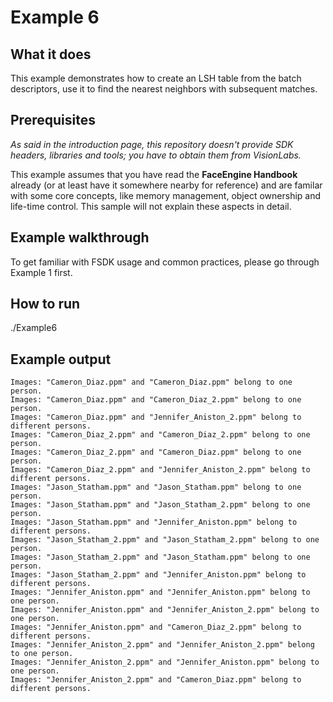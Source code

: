 # Example 6
## What it does
This example demonstrates how to create an LSH table from the batch descriptors,
use it to find the nearest neighbors with subsequent matches.

## Prerequisites
*As said in the introduction page, this repository doesn't provide SDK headers,
libraries and tools; you have to obtain them from VisionLabs.*

This example assumes that you have read the **FaceEngine Handbook** already
(or at least have it somewhere nearby for reference) and are familar with some core concepts,
like memory management, object ownership and life-time control. This sample will not explain
these aspects in detail.

## Example walkthrough
To get familiar with FSDK usage and common practices, please go through Example 1 first.

## How to run
./Example6 <imagesPath1> <imagesPath2> <list1> <list2> <threshold>

## Example output
```
Images: "Cameron_Diaz.ppm" and "Cameron_Diaz.ppm" belong to one person.
Images: "Cameron_Diaz.ppm" and "Cameron_Diaz_2.ppm" belong to one person.
Images: "Cameron_Diaz.ppm" and "Jennifer_Aniston_2.ppm" belong to different persons.
Images: "Cameron_Diaz_2.ppm" and "Cameron_Diaz_2.ppm" belong to one person.
Images: "Cameron_Diaz_2.ppm" and "Cameron_Diaz.ppm" belong to one person.
Images: "Cameron_Diaz_2.ppm" and "Jennifer_Aniston_2.ppm" belong to different persons.
Images: "Jason_Statham.ppm" and "Jason_Statham.ppm" belong to one person.
Images: "Jason_Statham.ppm" and "Jason_Statham_2.ppm" belong to one person.
Images: "Jason_Statham.ppm" and "Jennifer_Aniston.ppm" belong to different persons.
Images: "Jason_Statham_2.ppm" and "Jason_Statham_2.ppm" belong to one person.
Images: "Jason_Statham_2.ppm" and "Jason_Statham.ppm" belong to one person.
Images: "Jason_Statham_2.ppm" and "Jennifer_Aniston.ppm" belong to different persons.
Images: "Jennifer_Aniston.ppm" and "Jennifer_Aniston.ppm" belong to one person.
Images: "Jennifer_Aniston.ppm" and "Jennifer_Aniston_2.ppm" belong to one person.
Images: "Jennifer_Aniston.ppm" and "Cameron_Diaz_2.ppm" belong to different persons.
Images: "Jennifer_Aniston_2.ppm" and "Jennifer_Aniston_2.ppm" belong to one person.
Images: "Jennifer_Aniston_2.ppm" and "Jennifer_Aniston.ppm" belong to one person.
Images: "Jennifer_Aniston_2.ppm" and "Cameron_Diaz.ppm" belong to different persons.
```

